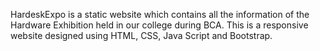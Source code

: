HardeskExpo is a static website which contains all the information of the Hardware Exhibition held in our college during BCA. This is a responsive website designed using HTML, CSS, Java Script and Bootstrap.